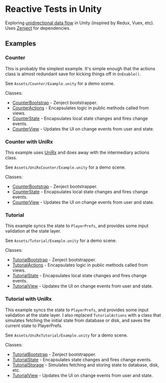 # Reactive Tests in Unity

Exploring [unidirectional data flow](https://www.exclamationlabs.com/blog/the-case-for-unidirectional-data-flow/) in Unity (inspired by Redux, Vuex, etc).
Uses [Zenject](https://github.com/modesttree/Zenject) for dependencies.

## Examples

### Counter

This is probably the simplest example. It's simple enough that the actions class is
almost redundant save for kicking things off in `OnEnable()`.

See `Assets/Counter/Example.unity` for a demo scene.

Classes:

* [CounterBootstrap](https://github.com/lux/reactive-tests/blob/master/Assets/Counter/CounterBootstrap.cs) - Zenject bootstrapper.
* [CounterActions](https://github.com/lux/reactive-tests/blob/master/Assets/Counter/CounterActions.cs) - Encapsulates logic in public methods called from views.
* [CounterState](https://github.com/lux/reactive-tests/blob/master/Assets/Counter/CounterState.cs) - Encapsulates local state changes and fires change events.
* [CounterView](https://github.com/lux/reactive-tests/blob/master/Assets/Counter/CounterView.cs) - Updates the UI on change events from user and state.

### Counter with UniRx

This example uses [UniRx](https://github.com/neuecc/UniRx) and does away with the intermediary
actions class.

See `Assets/UniRxCounter/Example.unity` for a demo scene.

Classes:

* [CounterBootstrap](https://github.com/lux/reactive-tests/blob/master/Assets/UniRxCounter/CounterBootstrap.cs) - Zenject bootstrapper.
* [CounterState](https://github.com/lux/reactive-tests/blob/master/Assets/UniRxCounter/CounterState.cs) - Encapsulates local state changes and fires change events.
* [CounterView](https://github.com/lux/reactive-tests/blob/master/Assets/UniRxCounter/CounterView.cs) - Updates the UI on change events from user and state.

### Tutorial

This example syncs the state to `PlayerPrefs`, and provides some input validation at the
state layer.

See `Assets/Tutorial/Example.unity` for a demo scene.

Classes:

* [TutorialBootstrap](https://github.com/lux/reactive-tests/blob/master/Assets/Tutorial/TutorialBootstrap.cs) - Zenject bootstrapper.
* [TutorialActions](https://github.com/lux/reactive-tests/blob/master/Assets/Tutorial/TutorialActions.cs) - Encapsulates logic in public methods called from views.
* [TutorialState](https://github.com/lux/reactive-tests/blob/master/Assets/Tutorial/TutorialState.cs) - Encapsulates local state changes and fires change events.
* [TutorialView](https://github.com/lux/reactive-tests/blob/master/Assets/Tutorial/TutorialView.cs) - Updates the UI on change events from user and state.

### Tutorial with UniRx

This example syncs the state to `PlayerPrefs`, and provides some input validation at the
state layer. I also replaced `TutorialActions` with a class that simulates fetching the
initial state from database or disk, and saves the current state to PlayerPrefs.

See `Assets/UniRxTutorial/Example.unity` for a demo scene.

Classes:

* [TutorialBootstrap](https://github.com/lux/reactive-tests/blob/master/Assets/UniRxTutorial/TutorialBootstrap.cs) - Zenject bootstrapper.
* [TutorialState](https://github.com/lux/reactive-tests/blob/master/Assets/UniRxTutorial/TutorialState.cs) - Encapsulates state changes and fires change events.
* [TutorialStorage](https://github.com/lux/reactive-tests/blob/master/Assets/UniRxTutorial/TutorialStorage.cs) - Simulates fetching and storing state to database, disk, etc.
* [TutorialView](https://github.com/lux/reactive-tests/blob/master/Assets/UniRxTutorial/TutorialView.cs) - Updates the UI on change events from user and state.
